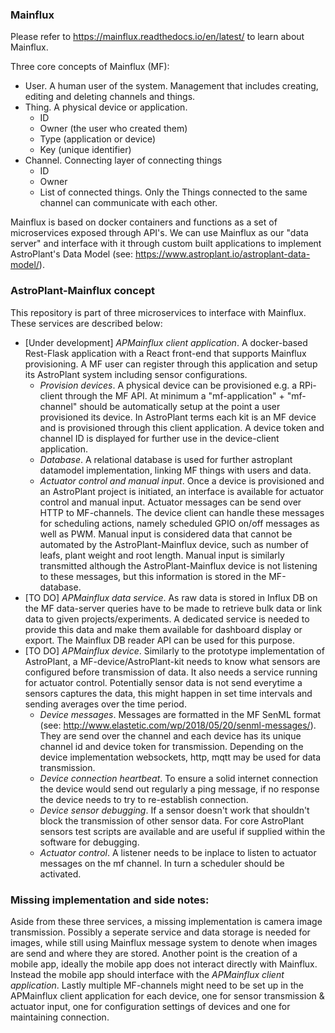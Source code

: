 ### Mainflux
Please refer to https://mainflux.readthedocs.io/en/latest/ to learn about Mainflux.

Three core concepts of Mainflux (MF):
  - User. A human user of the system. Management that includes creating, editing and deleting channels and things.
  - Thing. A physical device or application. 
     - ID
     - Owner (the user who created them)
     - Type (application or device)
     - Key (unique identifier)
  - Channel. Connecting layer of connecting things
    - ID
    - Owner
    - List of connected things. Only the Things connected to the same channel can communicate with each other.

Mainflux is based on docker containers and functions as a set of microservices exposed through API's. We can use Mainflux as our "data server" and interface with it through custom built applications to implement AstroPlant's Data Model (see: https://www.astroplant.io/astroplant-data-model/). 

### AstroPlant-Mainflux concept
This repository is part of three microservices to interface with Mainflux. These services are described below:
  - [Under development] *APMainflux client application*. A docker-based Rest-Flask application with a React front-end that supports Mainflux provisioning. A MF user can register through this application and setup its AstroPlant system including sensor configurations. 
    - *Provision devices*. A physical device can be provisioned e.g. a RPi-client through the MF API. At minimum a "mf-application" + "mf-channel" should be automatically setup at the point a user provisioned its device. In AstroPlant terms each kit is an MF device and is provisioned through this client application. A device token and channel ID is displayed for further use in the device-client application. 
    - *Database*. A relational database is used for further astroplant datamodel implementation, linking MF things with users and data.
    - *Actuator control and manual input*. Once a device is provisioned and an AstroPlant project is initiated, an interface is available for actuator control and manual input. Actuator messages can be send over HTTP to MF-channels. The device client can handle these messages for scheduling actions, namely scheduled GPIO on/off messages as well as PWM. Manual input is considered data that cannot be automated by the AstroPlant-Mainflux device, such as number of leafs, plant weight and root length. Manual input is similarly transmitted although the AstroPlant-Mainflux device is not listening to these messages, but this information is stored in the MF-database. 
  - [TO DO] *APMainflux data service*. As raw data is stored in Influx DB on the MF data-server queries have to be made to retrieve bulk data or link data to given projects/experiments. A dedicated service is needed to provide this data and make them available for dashboard display or export.  The Mainflux DB reader API can be used for this purpose.
  - [TO DO] *APMainflux device*. Similarly to the prototype implementation of AstroPlant, a MF-device/AstroPlant-kit needs to know what sensors are configured before transmission of data. It also needs a service running for actuator control. Potentially sensor data is not send everytime a sensors captures the data, this might happen in set time intervals and sending averages over the time period. 
    - *Device messages*. Messages are formatted in the MF SenML format (see: http://www.elastetic.com/wp/2018/05/20/senml-messages/). They are send over the channel and each device has its unique channel id and device token for transmission. Depending on the device implementation websockets, http, mqtt may be used for data transmission.
    - *Device connection heartbeat*. To ensure a solid internet connection the device would send out regularly a ping message, if no response the device needs to try to re-establish connection.
    - *Device sensor debugging*. If a sensor doesn't work that shouldn't block the transmission of other sensor data. For core AstroPlant sensors test scripts are available and are useful if supplied within the software for debugging. 
    - *Actuator control*. A listener needs to be inplace to listen to actuator messages on the mf channel. In turn a scheduler should be activated. 

### Missing implementation and side notes:
Aside from these three services, a missing implementation is camera image transmission. Possibly a seperate service and data storage is needed for images, while still using Mainflux message system to denote when images are send and where they are stored.
Another point is the creation of a mobile app, ideally the mobile app does not interact directly with Mainflux.  Instead the mobile app should interface with the *APMainflux client application*. Lastly multiple MF-channels might need to be set up in the APMainflux client application for each device, one for sensor transmission & actuator input, one for configuration settings of devices and one for maintaining connection.
